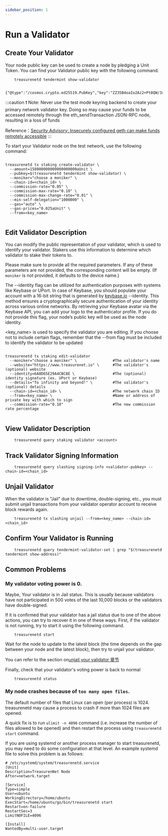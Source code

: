 ```yaml
---
sidebar_position: 1
---
```


# Run a Validator

## Create Your Validator

Your node public key can be used to create a node by pledging a Unit Token. You can find your Validator public key with the following command.

```shell
    treasurenetd tendermint show-validator

    {"@type":"/cosmos.crypto.ed25519.PubKey","key":"ZZ35B4oaIo2Az2+Pt8QW/3xIaRPRRXFKb14mmzvdjFw="}
```

:::caution
❗️ Note: Never use the test mode keyring backend to create your primary network validator key. Doing so may cause your funds to be accessed remotely through the eth_sendTransaction JSON-RPC node, resulting in a loss of funds

Reference：[Security Advisory: Insecurely configured geth can make funds remotely accessible](https://blog.ethereum.org/2015/08/29/security-alert-insecurely-configured-geth-can-make-funds-remotely-accessible)
:::

To start your Validator node on the test network, use the following command:

```shell

treasurenetd tx staking create-validator \
  --amount=158000000000000000000aUnit \
  --pubkey=$(treasurenetd tendermint show-validator) \
  --moniker="choose a moniker" \
  --chain-id=<chain_id> \
  --commission-rate="0.05" \
  --commission-max-rate="0.10" \
  --commission-max-change-rate="0.01" \
  --min-self-delegation="1000000" \
  --gas="auto" \
  --gas-prices="0.025aUnit" \
  --from=<key_name>


```

## Edit Validator Description

You can modify the public representation of your validator, which is used to identify your validator. Stakers use this information to determine which validator to stake their tokens to.

Please make sure to provide all the required parameters. If any of these parameters are not provided, the corresponding content will be empty. (If `moniker` is not provided, it defaults to the device name.)

The --identity flag can be utilized for authentication purposes with systems like Keybase or UPort. In case of Keybase, you should populate your account with a 16-bit string that is generated by [keybase.io](https://keybase.io/) --identity. This method ensures a cryptographically secure authentication of your identity across various online networks. By retrieving your Keybase avatar via the Keybase API, you can add your logo to the authenticator profile. If you do not provide this flag, your node’s public key will be used as the node identity.

<key_name> is used to specify the validator you are editing. If you choose not to include certain flags, remember that the --from flag must be included to identify the validator to be updated

```shell

treasurenetd tx staking edit-validator
  --moniker="choose a moniker" \                #The validator's name
  --website="https://www.treasurenet.io" \      #The validator's (optional) website
  --identity=6A0D65E29A4CBC8E \                 #The (optional) identity signature (ex. UPort or Keybase)
  --details="To infinity and beyond!" \         #The validator's (optional) details
  --chain-id=<chain_id> \                       #The network chain ID
  --from=<key_name> \                           #Name or address of private key with which to sign
  --commission-rate="0.10"                      #The new commission rate percentage


```

## View Validator Description

```shell
    treasurenetd query staking validator <account>
```

## Track Validator Signing Information

```shell
    treasurenetd query slashing signing-info <validator-pubkey> --chain-id=<chain_id>
```

## Unjail Validator

When the validator is "Jail" due to downtime, double-signing, etc., you must submit unjail transactions from your validator operator account to receive block rewards again.

```shell
    treasurenetd tx slashing unjail --from=<key_name> --chain-id=<chain_id>
```

## Confirm Your Validator is Running

```shell
    treasurenetd query tendermint-validator-set | grep "$(treasurenetd tendermint show-address)"
```

## Common Problems

### My validator voting power is 0.

Maybe, Your validator is in Jail status. This is usually because validators have not participated in 500 votes of the last 10,000 blocks or the validators have double-signed.

If it is confirmed that your validator has a jail status due to one of the above actions, you can try to recover it in one of these ways.
First, if the validator is not running, try to start it using the following command.

```shell
    treasurenetd start
```

Wait for the node to update to the latest block (the time depends on the gap between your node and the latest block), then try to unjail your validator.

You can refer to the section on[unjail your validator 章节](#unjail-validator)

Finally, check that your validator's voting power is back to normal

```shell
    treasurenetd status
```

### My node crashes because of `too many open files`.

The default number of files that Linux can open (per process) is 1024. treasurenetd may cause a process to crash if more than 1024 files are opened.

A quick fix is to run `ulimit -n 4096` command (i.e. increase the number of files allowed to be opened) and then restart the process using `treasurenetd start` command.

If you are using systemd or another process manager to start treasurenetd, you may need to do some configuration at that level. An example systemd file to solve this problem is as follows:

```shell
# /etc/systemd/system/treasurenetd.service
[Unit]
Description=TreasurenNet Node
After=network.target

[Service]
Type=simple
User=ubuntu
WorkingDirectory=/home/ubuntu
ExecStart=/home/ubuntu/go/bin/treasurenetd start
Restart=on-failure
RestartSec=3
LimitNOFILE=4096

[Install]
WantedBy=multi-user.target
```
